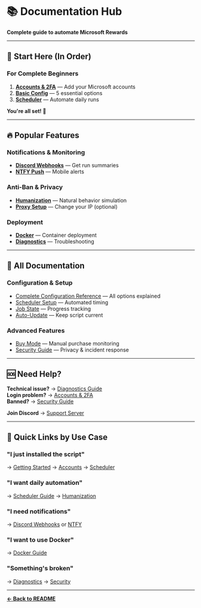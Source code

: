 # 📚 Documentation Hub

**Complete guide to automate Microsoft Rewards**

---

## 🚀 Start Here (In Order)

### For Complete Beginners

1. **[Accounts & 2FA](./accounts.md)** — Add your Microsoft accounts
2. **[Basic Config](./config.md#quick-start)** — 5 essential options
3. **[Scheduler](./schedule.md#quick-start)** — Automate daily runs

**You're all set! 🎉**

---

## 🔥 Popular Features

### Notifications & Monitoring
- **[Discord Webhooks](./conclusionwebhook.md)** — Get run summaries
- **[NTFY Push](./ntfy.md)** — Mobile alerts

### Anti-Ban & Privacy
- **[Humanization](./humanization.md)** — Natural behavior simulation
- **[Proxy Setup](./proxy.md)** — Change your IP (optional)

### Deployment
- **[Docker](./docker.md)** — Container deployment
- **[Diagnostics](./diagnostics.md)** — Troubleshooting

---

## 📖 All Documentation

### Configuration & Setup
- [Complete Configuration Reference](./config.md) — All options explained
- [Scheduler Setup](./schedule.md) — Automated timing
- [Job State](./jobstate.md) — Progress tracking
- [Auto-Update](./update.md) — Keep script current

### Advanced Features
- [Buy Mode](./buy-mode.md) — Manual purchase monitoring
- [Security Guide](./security.md) — Privacy & incident response

---

## 🆘 Need Help?

**Technical issue?** → [Diagnostics Guide](./diagnostics.md)  
**Login problem?** → [Accounts & 2FA](./accounts.md#troubleshooting)  
**Banned?** → [Security Guide](./security.md)

**Join Discord** → [Support Server](https://discord.gg/kn3695Kx32)

---

## 🎯 Quick Links by Use Case

### "I just installed the script"
→ [Getting Started](./getting-started.md) → [Accounts](./accounts.md) → [Scheduler](./schedule.md)

### "I want daily automation"
→ [Scheduler Guide](./schedule.md) → [Humanization](./humanization.md)

### "I need notifications"
→ [Discord Webhooks](./conclusionwebhook.md) or [NTFY](./ntfy.md)

### "I want to use Docker"
→ [Docker Guide](./docker.md)

### "Something's broken"
→ [Diagnostics](./diagnostics.md) → [Security](./security.md)

---

**[← Back to README](../README.md)**
